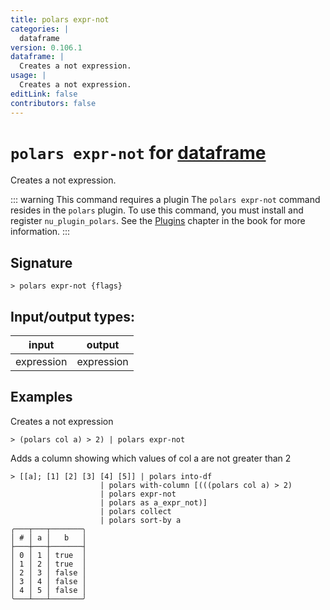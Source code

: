 ```yaml
---
title: polars expr-not
categories: |
  dataframe
version: 0.106.1
dataframe: |
  Creates a not expression.
usage: |
  Creates a not expression.
editLink: false
contributors: false
---
```

<!-- This file is automatically generated. Please edit the command in https://github.com/nushell/nushell instead. -->

# `polars expr-not` for [dataframe](/commands/categories/dataframe.md)

<div class='command-title'>Creates a not expression.</div>

::: warning This command requires a plugin
The `polars expr-not` command resides in the `polars` plugin.
To use this command, you must install and register `nu_plugin_polars`.
See the [Plugins](/book/plugins.html) chapter in the book for more information.
:::


## Signature

```> polars expr-not {flags} ```


## Input/output types:

| input      | output     |
| ---------- | ---------- |
| expression | expression |
## Examples

Creates a not expression
```nu
> (polars col a) > 2) | polars expr-not

```

Adds a column showing which values of col a are not greater than 2
```nu
> [[a]; [1] [2] [3] [4] [5]] | polars into-df
                    | polars with-column [(((polars col a) > 2)
                    | polars expr-not
                    | polars as a_expr_not)]
                    | polars collect
                    | polars sort-by a
╭───┬───┬───────╮
│ # │ a │   b   │
├───┼───┼───────┤
│ 0 │ 1 │ true  │
│ 1 │ 2 │ true  │
│ 2 │ 3 │ false │
│ 3 │ 4 │ false │
│ 4 │ 5 │ false │
╰───┴───┴───────╯

```
